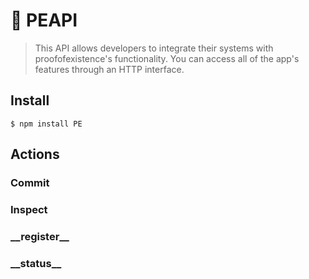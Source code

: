 # 🌱 PEAPI

<blockquote>This API allows developers to integrate their systems with 
proofofexistence's functionality. You can access all of the app's features 
through an HTTP interface.</blockquote>

## Install

    $ npm install PE

## Actions

### Commit

### Inspect

### \_\_register\_\_

### \_\_status\_\_

